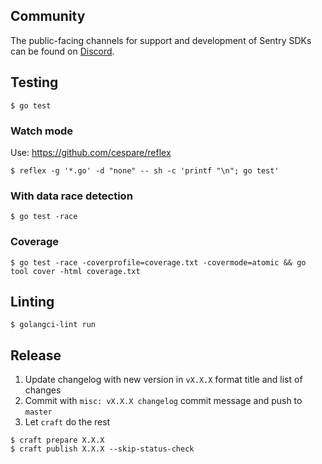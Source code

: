 ## Community

The public-facing channels for support and development of Sentry SDKs can be found on [Discord](https://discord.gg/Ww9hbqr).

## Testing

```console
$ go test
```

### Watch mode

Use: https://github.com/cespare/reflex

```console
$ reflex -g '*.go' -d "none" -- sh -c 'printf "\n"; go test'
```

### With data race detection

```console
$ go test -race
```

### Coverage
```console
$ go test -race -coverprofile=coverage.txt -covermode=atomic && go tool cover -html coverage.txt
```

## Linting

```console
$ golangci-lint run
```

## Release

1. Update changelog with new version in `vX.X.X` format title and list of changes
2. Commit with `misc: vX.X.X changelog` commit message and push to `master`
3. Let `craft` do the rest

```console
$ craft prepare X.X.X
$ craft publish X.X.X --skip-status-check
```
